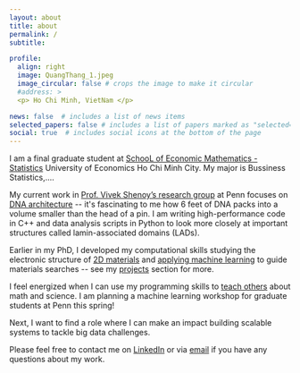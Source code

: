 ```yaml
---
layout: about
title: about
permalink: /
subtitle: 

profile:
  align: right
  image: QuangThang_1.jpeg
  image_circular: false # crops the image to make it circular
  #address: >
  <p> Ho Chi Minh, VietNam </p>

news: false  # includes a list of news items
selected_papers: false # includes a list of papers marked as "selected={true}"
social: true  # includes social icons at the bottom of the page
---
```


I am a final graduate student at [SchooL of Economic Mathematics - Statistics](https://sems.ueh.edu.vn/) University of Economics Ho Chi Minh City.
My major is Bussiness Statistics,....

My current work in [Prof. Vivek Shenoy’s research group](https://shenoy.seas.upenn.edu) at Penn focuses on [DNA architecture](/dissertation/) 
-- it's fascinating to me how 6 feet of DNA packs into a volume smaller than the head of a pin. 
I am writing high-performance code in C++ and data analysis scripts in Python to look more closely at important structures called 
lamin-associated domains (LADs). 

Earlier in my PhD, I developed my computational skills studying the electronic structure of [2D materials](/projects/mx_project)
and [applying machine learning](/projects/mp_project) to guide materials searches -- see my [projects](/projects/) section for more.

I feel energized when I can use my programming skills to [teach others](/teaching/) about math and science. 
I am planning a machine learning workshop for graduate students at Penn this spring!

Next, I want to find a role where I can make an impact building scalable systems to tackle big data challenges.

Please feel free to contact me on [LinkedIn](https://www.linkedin.com/in/jglazar) or via [email](mailto:glazar.james@gmail.com) if you have any questions about my work.

<!-- Put your address / P.O. box / other info right below your picture. You can also disable any these elements by editing `profile` property of the YAML header of your `_pages/about.md`. Edit `_bibliography/papers.bib` and Jekyll will render your [publications page](/al-folio/publications/) automatically. -->
<!-- Link to your social media connections, too. This theme is set up to use [Font Awesome icons](http://fortawesome.github.io/Font-Awesome/) and [Academicons](https://jpswalsh.github.io/academicons/), like the ones below. Add your Facebook, Twitter, LinkedIn, Google Scholar, or just disable all of them. -->
<!-- Please check out my [Google Scholar](https://scholar.google.com/citations?user=ru2X5JIAAAAJ&hl=en&oi=ao) and [GitHub](https://github.com/jglazar) profiles and connect with me on [LinkedIn](https://www.linkedin.com/in/james-glazar-87a85a1ba/). -->

